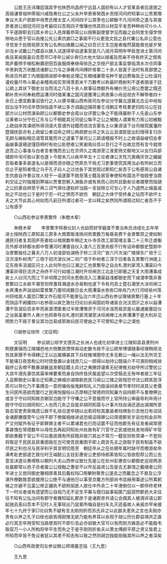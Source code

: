 <!-- { "loadSidebar": true } -->
　　公姓王氏讳璠廷瑞其字也陜西巩昌府宁远县人国初有以人才官某县者后遂居之高祖谦曾祖仲荣祖兴咸隐弗仕公之父永升举景泰癸酉乡贡授河间府知事以公贵累赠奉议大夫户部郎中母贾氏赠太宜人河间四子公其季也公颖敏不凡河间奇之遣与其俊彦者游公弱冠河间当考最叹曰吾观四子惟璠也伟其将以材显乎发吾种种尚可仆仆人下乎遂辞职去归其乡命公入邑庠戴恭简公以按察副使督学见而器之会同舍生侵学傍隙地众悉于官以齿推公先公素伉直□之事阁不行众更诡文投之县代署公名非公意也寻觉发于廵按视原文有公名例出掾戴公闻之曰吾识王生岂是者哉然莫能救也是岁癸卯当乡试戴公乃牒县以掾入试遂得举自逮事至是凡八阅月耳明年甲辰登进士第河间疾且革闻报喜曰吾愿毕□寻卒公闻讣奔归大地大恸以禄甫及而亲不待有终天之恨焉筑庐墓傍手植松楸置祀田百亩服阕奉继母徐氏之京授户部主事监督临清水次仓同事中贵剥克万状酷流诸郡公力与之诤朞月间缚奸胥辈二十余人皆寘于法时有真部使之称进员外郎丁内艰服阕进郎中奉勑总理辽东粮储兼管屯种于是边费每告乏公杜请托谨权量尺布斗粟必亲稽焉阅实至得羡若米千万数考以称最奸商射利不遂者朋诬于廷公疏上其状下御史台治而法之凡百十余人故事征商额外有楮价充公用公悉罢之既还朝补贵州司奉勑攒运漕河时值某潘之国河道壅滞公夙夜乘小舟巡视衣不解带者四十余日上便宜数事诏皆行之人以便寻擢山西布政司左参议分守冀北道冀北古云中地匈奴出没不时戍卒馈饷恒虞不继公多方调画边镇荷重壬戌朝正考核羣吏钧阳马公在铨部方以公材而濠染顾公以都御史参会竟以台评罢公争之不能得屡称于人先是山东参议某者以分守在辽东与公不相能其兄司徒公每平之公之被黜人谓某有力焉公初被黜上疏自序其课绩所得词语大意谓外铨籍而信流言蒙名士以重谤请下台司根究属藩府暨镇抚臣亦有上疏留公者诏命之辨公再疏摭台评之失云云且谓臣犹出妇借得复归亦无颜与娣姒相见请雪其冤而许之退事下臬司公三疏请稽报不时上之故语益峻切会孝庙崩事遂寝逆瑾窃柄时有劝公赴愬者公笑谢焉曰吾以吾行之不白故忿而有言今就傍途吾之心事谁与白者言者愧而去公在京师久之南游至江淮爱扬文献地又以女归兵部储郎中洵可依以家也遂卜今居未几以疾卒年五十三论者课公天性亢爽痛厌世之龌龊忍垢者事多直遂名以是得而谤亦随之然夙负干局尤习吏事使究其用当必有所树立而仅止乎是知者惜之乌乎孔子曰人之过也各于其党观过斯知仁矣吾于公有感焉公自诸生伉直自许羣议攻人轻于一诺遂蒙不韪至落士籍及居官奉使知有国法不恤毁誉当商利交征之时独搜刮弊端以贾羣怨察入渊鱼亦或有焉而心则共且勤矣论者媒孽而指擿之公抗章自辨至于再三词气俱壮逮权奸当路一言投隙立可甘心于人乃退然止缩虽或劝之不动也公于是时宁忍一时之愤而不欲伤　朝廷之大体宁受终身之玷而不欲坏士夫之大节此其心何如而凡前日所谓过者可一言以释之矣然则所谓观过知仁者吾不于公有感乎 

　　○山西右参议李景繁传（朱睦木挈） 

　　朱睦木挈 
　　李景繁字邦泰仪封人也幼而好学器度不羣治朱氏诗成化五年举进士授陜西三原知县三原多大商鬻贩淮扬间赀累数万每昏丧费千金景繁禁之使如制逋民归者复其田庐死者给以棺居数年稍迁太仆寺丞改工部营缮主事二十三年迁虞衡员外郎寻转都水郎中管漕河时漕塞自仪入淮凡三百里舟胶不行有诏命都御史暨郎中治景繁独任之募夫八万人初浚邵伯湖杨子桥三汊河广皆六尺次浚广陵驿东广倍于三汊次浚朴树湾广三倍于初次浚仪洲二坝广倍于朴树者三深于旧者各五景繁行洲堤上见东南多沮洳区问士人此何所也曰江潮之汇也景繁导之自古札港刘家湾入漕渠曰今漕渠非得巨流济之舟终不可行如值江潮时开坝闸恣江北走巳即塞之天复大雨漕事成矣土人曰河亢而江下非坝障之则河水悉倒流入江漕渠益浅都御史而下咸谓李策非善景繁曰江水故平潮至则悍激耳潮退水亦易制也遂下令有司具土暨石潮至大决坝闸江水奔漕水声汹汹如雷景繁乃塞坝阅数日会大雨漕渠水弥弥□岸舟乃大行河经徐州荡州将啮居人震恐□繁又作石堤河不能害弘治六年迁山西右参议理储景繁行塞上十年而饷运不阙擢四川右参政以疾乞致仕归论曰余闻国初导诸泉合洸汶泗沂之水以益漕漕不告涸后百余年而泉源湮匿者过半故漕惟资于河河水浊而易淤是以屡通屡塞廷仪之治泉虽重忤人弗计也邦泰导古札港刘家湾潮至决坝闸俾江水奔漕漕于是大利非见明势力不摇于羣议其功岂易成邪故曰民可使由之不可使知之李公之谓也 

　　○胡参议琮传（文征明） 

　　文征明 
　　参议胡公琮字文德苏之长洲人也成化初举进士江陵知县县隶刑州荆既重镇而江陵辅邑地大物繁民慓悍易动史数令政不治公疏举博谋随事经理稍用法剪其家猾不令得肆辽王以近属横甚其下兵校推埋圉夺尤多无赖公一绳以法无所贷王不能堪日夜思构公时时馈食袭以金钱庶几公一顾得以劫持公既端介不可溷则相戒敛戢终公去噤不敢暴湖襄盗发朝廷籍土兵讨之夷獠誖谩素无纪律推刃劫夺所过警扰公大具牛酒先事饬其渠率俾要束而身自饷终皆厌属逾望以次受犒去无有哗者居三年征入监察御史以事左迁知黄之麻城亦湖南剧邑民习闻公江陵之政惴恐守法公顾其民淳质可以导化乃不事搏击一意拊循俗佞鬼鲜知礼义乃毁滛祠表章节孝时时进其父老儒生问民所恶欲而罢行之民用悦服俗以丕厚稍迁常德府同知廉方自持颇不与羣僚狎比或言于守曰同知故京朝官岂能守下守嗛之公不意俄而守上官所持公审画导利卒用计脱守守叹曰胡同知仁人也而几失之自是非胡同知莫与计事大珰自滇还道出湖湘所至笞击官吏责索赂遗公故不礼徐召逻卒随以出若将检其槖装者珰惧急引去他日有诏括金诸郡撽牒旁午公持不即下僚属相继进说恐阁诏得罪公曰常德郡贫岁且俭矧金非所产又何赋外有征乎即罪罪主者不以累诸君也巳而诏罢不征而他郡先有征发者闻常德事甚愧在常德数年以母忧去再起同知处州处故有矿穴官守之民或他处发地得矿中官即欲奏籍于官公不可曰愚民偶有所获既非故穴其出不常万一籍官则有常课一不登则将取足于民民且获重困我在岂可使吾民重困乎即上疏言先主之政取于民有制盖不欲尽民之利也况与民孕利乎其言明切恳至　朝廷卒从之在处期年属时缺守而倦游矣命满考赴吏部遂乞致仕时王端懿公主铨彭惠安公吏部侍郎素皆知公皆欲慰荐公而公去意坚决遂论奏增秩以朝列大夫山西参议致仕先是公在处州彭惠安以都御史巡视两浙处属郡常以邑子丞者属公公按黜之惠安不以忤反益贤公及是去尤甚惜之戴缙者公同年进士又尝同御史雅相厚善其后戴权珰□用攀附骤贵公遂去之而戴念之不衰及公浮湛外僚数致意欲援用公公绝不与通他日以事至京戴方刑部尚书显赫用事迹公所寓躬候之亦避不见盖公修正疆执不欲附丽匪人故仕中外余二十年潦倒仅以一郡倅终老林下一时论者或有遗望而公自视乃无不足生平寡与既归益事韬匿门庭寂然郡邑大夫往往不知有公弘治间有郡守者雅知延礼郡彦于是诸郡彦共请公会偶其人被酒谇语公即起驰去恚曰吾本不见时人无事轻出乃鼠辈所侮自是扫车丸灭迹虽故人亲戚亦罕亲接年七十九终于家□论曰隽不疑有言太刚则折而苏氏非之以此鄙夫患失之言也夫刚亦贵有以养之孔子曰枨也欲焉得刚惟无欲乃能有养耳以余观于胡公历仕郡县靖共正直必行其志卒用受知当路使其时不即引去必亦驯致大官可以有而刚方嫉恶必不能脂韦取容万一小人所构将举平生而失之于是乎刚则折矣夫以萧太傅颜平原之贤又皆君上所知而卒皆不免议者犹以其老不知去有以致之然则胡岂独能刚哉其所以养之者深矣 

　　○山西布政使司左参议韩公邦靖墓志铭（王九思） 

　　王九思 
